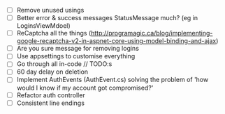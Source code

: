 ﻿- [ ] Remove unused usings
- [ ] Better error & success messages
	StatusMessage much? (eg in LoginsViewMdoel)
- [ ] ReCaptcha all the things (http://programagic.ca/blog/implementing-google-recaptcha-v2-in-aspnet-core-using-model-binding-and-ajax)
- [ ] Are you sure message for removing logins
- [ ] Use appsettings to customise everything
- [ ] Go through all in-code // TODO:s
- [ ] 60 day delay on deletion
- [ ] Implement AuthEvents (AuthEvent.cs)
	solving the problem of 'how would I know if my account got compromised?'
- [ ] Refactor auth controller
- [ ] Consistent line endings